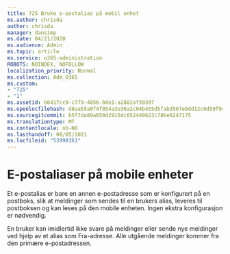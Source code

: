```yaml
---
title: 725 Bruke e-postalias på mobil enhet
ms.author: chrisda
author: chrisda
manager: dansimp
ms.date: 04/21/2020
ms.audience: Admin
ms.topic: article
ms.service: o365-administration
ROBOTS: NOINDEX, NOFOLLOW
localization_priority: Normal
ms.collection: Adm_O365
ms.custom:
- "725"
- "1"
ms.assetid: b6417cc9-c779-4856-b0e1-a2882af39397
ms.openlocfilehash: d8aa55a0f4f054a3e36a2c04b455d5fab3507e8dd12c0d59f9c05e1e21374468
ms.sourcegitcommit: b5f7da89a650d2915dc652449623c78be6247175
ms.translationtype: MT
ms.contentlocale: nb-NO
ms.lasthandoff: 08/05/2021
ms.locfileid: "53998361"
---
```

# <a name="email-aliases-on-mobile-devices"></a>E-postaliaser på mobile enheter

Et e-postalias er bare en annen e-postadresse som er konfigurert på en postboks, slik at meldinger som sendes til en brukers alias, leveres til postboksen og kan leses på den mobile enheten. Ingen ekstra konfigurasjon er nødvendig.

En bruker kan imidlertid ikke svare på meldinger eller sende nye meldinger ved hjelp av et alias som Fra-adresse. Alle utgående meldinger kommer fra den primære e-postadressen.

